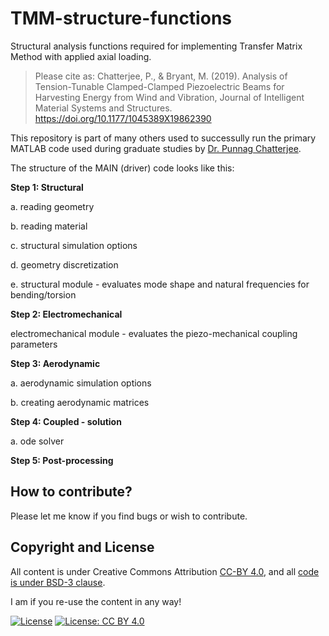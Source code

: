 # TMM-structure-functions
Structural analysis functions required for implementing Transfer Matrix Method with applied axial loading.

> Please cite as: Chatterjee, P., & Bryant, M. (2019). Analysis of Tension-Tunable Clamped-Clamped Piezoelectric Beams for Harvesting Energy from Wind and Vibration, Journal of Intelligent Material Systems and Structures. https://doi.org/10.1177/1045389X19862390

This repository is part of many others used to successully run the primary MATLAB code used during graduate studies by [Dr. Punnag Chatterjee](https://sites.google.com/view/punnagchatterjee/home).

The structure of the MAIN (driver) code looks like this:

**Step 1: Structural**

a. reading geometry

b. reading material

c. structural simulation options

d. geometry discretization

e. structural module - evaluates mode shape and natural frequencies for bending/torsion

**Step 2: Electromechanical**

electromechanical module - evaluates the piezo-mechanical coupling parameters

**Step 3: Aerodynamic**

a. aerodynamic simulation options

b. creating aerodynamic matrices

**Step 4: Coupled - solution**

a. ode solver 

**Step 5: Post-processing**

## How to contribute?

Please let me know if you find bugs or wish to contribute.

## Copyright and License

All content is under Creative Commons Attribution [CC-BY 4.0](https://creativecommons.org/licenses/by/4.0/legalcode.txt), and all [code is under BSD-3 clause](https://github.com/engineersCode/EngComp/blob/master/LICENSE). 

I am if you re-use the content in any way!

[![License](https://img.shields.io/badge/License-BSD%203--Clause-blue.svg)](https://opensource.org/licenses/BSD-3-Clause) [![License: CC BY 4.0](https://img.shields.io/badge/License-CC%20BY%204.0-lightgrey.svg)](https://creativecommons.org/licenses/by/4.0/)
